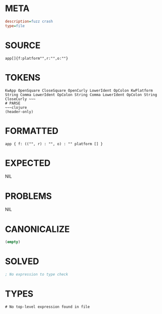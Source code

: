 # META
~~~ini
description=fuzz crash
type=file
~~~
# SOURCE
~~~roc
app[]{f:platform"",r:"",o:""}
~~~
# TOKENS
~~~text
KwApp OpenSquare CloseSquare OpenCurly LowerIdent OpColon KwPlatform String Comma LowerIdent OpColon String Comma LowerIdent OpColon String CloseCurly ~~~
# PARSE
~~~clojure
(header-only)
~~~
# FORMATTED
~~~roc
app { f: (("", r) : "", o) : "" platform [] }

~~~
# EXPECTED
NIL
# PROBLEMS
NIL
# CANONICALIZE
~~~clojure
(empty)
~~~
# SOLVED
~~~clojure
; No expression to type check
~~~
# TYPES
~~~roc
# No top-level expression found in file
~~~
